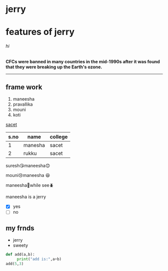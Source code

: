 # jerry
# features of jerry
###### hi
**CFCs were banned in many countries in the mid-1990s after it was found that they were breaking up the Earth's ozone.**
____
## frame work
1. maneesha
2. pravallika
3. mouni
4. koti

[sacet](http://sacet.ac.in)

s.no | name | college
-----|------|--------
1|manesha|sacet
2|rukku|sacet

suresh:kissing_heart:maneesha:blush:

mouni:cry:maneesha :satisfied:

maneesha:running:while see:beetle:

maneesha is a jerry

- [x] yes
- [ ] no

## my frnds
- jerry
- sweety

~~~~python
def add(a,b):
     print("add is:",a+b)
add(5,3)
